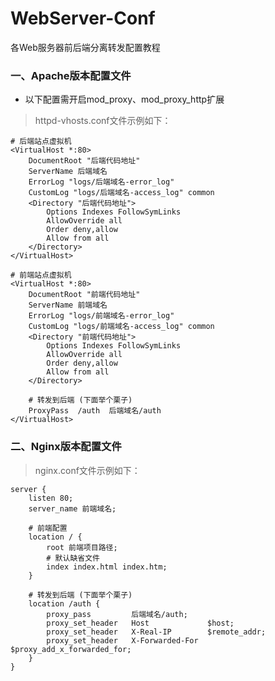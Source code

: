 # WebServer-Conf
各Web服务器前后端分离转发配置教程

### 一、Apache版本配置文件
* 以下配置需开启mod_proxy、mod_proxy_http扩展

> httpd-vhosts.conf文件示例如下：
	
	# 后端站点虚拟机
	<VirtualHost *:80>
    	DocumentRoot "后端代码地址"
    	ServerName 后端域名
    	ErrorLog "logs/后端域名-error_log"
    	CustomLog "logs/后端域名-access_log" common
    	<Directory "后端代码地址">
        	Options Indexes FollowSymLinks
        	AllowOverride all
        	Order deny,allow
        	Allow from all
    	</Directory>
	</VirtualHost>

	# 前端站点虚拟机
	<VirtualHost *:80>
    	DocumentRoot "前端代码地址"
    	ServerName 前端域名
    	ErrorLog "logs/前端域名-error_log"
    	CustomLog "logs/前端域名-access_log" common
    	<Directory "前端代码地址">
        	Options Indexes FollowSymLinks
        	AllowOverride all
        	Order deny,allow
        	Allow from all
    	</Directory>

    	# 转发到后端 (下面举个栗子)
    	ProxyPass  /auth  后端域名/auth
	</VirtualHost>

### 二、Nginx版本配置文件
> nginx.conf文件示例如下：

	server {
    	listen 80;
    	server_name 前端域名; 

    	# 前端配置
    	location / {
        	root 前端项目路径;
			# 默认缺省文件
        	index index.html index.htm;
    	}

    	# 转发到后端 (下面举个栗子)
    	location /auth {
        	proxy_pass         后端域名/auth;
        	proxy_set_header   Host             $host;
        	proxy_set_header   X-Real-IP        $remote_addr; 
        	proxy_set_header   X-Forwarded-For  $proxy_add_x_forwarded_for;
    	}
	}





